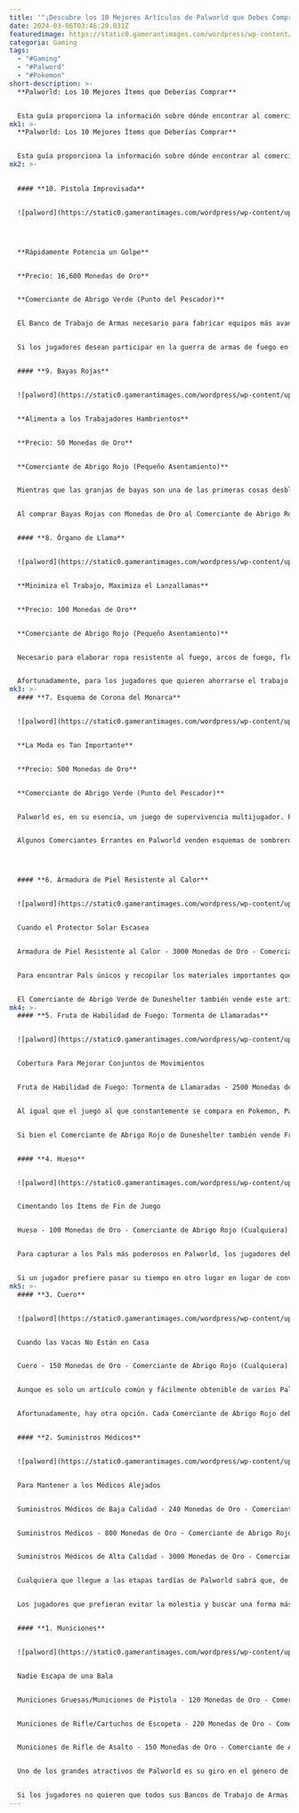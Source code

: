 ```yaml
---
title: '"¡Descubre los 10 Mejores Artículos de Palworld que Debes Comprar!"'
date: 2024-03-06T03:46:20.031Z
featuredimage: https://static0.gamerantimages.com/wordpress/wp-content/uploads/2024/02/items-you-should-buy-palworld.jpg?q=50&fit=contain&w=1140&h=&dpr=1.5
categoria: Gaming
tags:
  - "#Gaming"
  - "#Palword"
  - "#Pokemon"
short-description: >-
  **Palworld: Los 10 Mejores Ítems que Deberías Comprar**


  Esta guía proporciona la información sobre dónde encontrar al comerciante correcto con abrigo y qué comprarle. Los jugadores pued
mk1: >-
  **Palworld: Los 10 Mejores Ítems que Deberías Comprar**


  Esta guía proporciona la información sobre dónde encontrar al comerciante correcto con abrigo y qué comprarle. Los jugadores pueden decidir si deben seguir regresando al comerciante o encerrarlos en una Palsfera para convertirlos en su único consumidor.
mk2: >-
  

  #### **10. Pistola Improvisada**


  ![palword](https://static0.gamerantimages.com/wordpress/wp-content/uploads/2024/02/palworld-makshift-handgun.jpg?q=50&fit=crop&w=1500&dpr=1.5 "palword")




  **Rápidamente Potencia un Golpe**


  **Precio: 16,600 Monedas de Oro**


  **Comerciante de Abrigo Verde (Punto del Pescador)**


  El Banco de Trabajo de Armas necesario para fabricar equipos más avanzados que causen más daño se desbloquea desde la pestaña de investigación en el nivel 20. Fabricar tales armas no será una tarea fácil, ya que los jugadores necesitarán una miríada de materiales para adquirir un poder de fuego de alto nivel.


  Si los jugadores desean participar en la guerra de armas de fuego en niveles más bajos, entonces querrán buscar a los Comerciantes de Abrigo Verde. La Pistola Improvisada proviene directamente del Comerciante de Abrigo Verde en el Punto del Pescador, aunque cabe advertir que los jugadores necesitarán mucha oro.


  #### **9. Bayas Rojas**


  ![palword](https://static0.gamerantimages.com/wordpress/wp-content/uploads/2024/02/palworld-red-berries.jpg?q=50&fit=crop&w=1500&dpr=1.5 "palword")


  **Alimenta a los Trabajadores Hambrientos**


  **Precio: 50 Monedas de Oro**


  **Comerciante de Abrigo Rojo (Pequeño Asentamiento)**


  Mientras que las granjas de bayas son una de las primeras cosas desbloqueables para las bases en Palworld, muchos jugadores veteranos de finales de juego estarán buscando maximizar la producción. Esto se puede hacer no haciendo que sus Pals pasen tiempo cuidando una granja.


  Al comprar Bayas Rojas con Monedas de Oro al Comerciante de Abrigo Rojo en el Pequeño Asentamiento, los jugadores no solo ahorran tiempo de cultivo a sus Pals, sino que también liberan espacio para agregar Pals con otras aptitudes laborales ya que ya no se requiere la agricultura. Los jugadores deben tener en cuenta que las bayas tendrán que comprarse a granel para sostener bases con muchos Pals trabajando en ellas.


  #### **8. Órgano de Llama**


  ![palword](https://static0.gamerantimages.com/wordpress/wp-content/uploads/2024/02/palworld-flame-organ.jpg?q=50&fit=crop&w=1500&dpr=1.5 "palword")


  **Minimiza el Trabajo, Maximiza el Lanzallamas**


  **Precio: 100 Monedas de Oro**


  **Comerciante de Abrigo Rojo (Pequeño Asentamiento)**


  Necesario para elaborar ropa resistente al fuego, arcos de fuego, flechas de fuego y Equipamiento de Pal como el Arnés del Foxpark, los jugadores pueden terminar pasando cantidades significativas de tiempo vagando por el mapa de Palworld para capturar o derrotar Pals específicos como Foxparks que dejan caer Órganos de Llama.


  Afortunadamente, para los jugadores que quieren ahorrarse el trabajo o que solo están a unos pocos Órganos de Llama de tener los materiales correctos, el Comerciante de Abrigo Rojo del Pequeño Asentamiento está dispuesto a separarse de algunos por 100 Monedas de Oro cada uno.
mk3: >-
  #### **7. Esquema de Corona del Monarca**


  ![palword](https://static0.gamerantimages.com/wordpress/wp-content/uploads/2024/02/palworld-monarch-crown.jpg?q=50&fit=crop&w=1500&dpr=1.5 "palword")


  **La Moda es Tan Importante**


  **Precio: 500 Monedas de Oro**


  **Comerciante de Abrigo Verde (Punto del Pescador)**


  Palworld es, en su esencia, un juego de supervivencia multijugador. Para algunos jugadores, un aspecto integral de estos juegos es equipar sombreros cosméticos únicos y geniales que puedan lucir por todo el servidor.


  Algunos Comerciantes Errantes en Palworld venden esquemas de sombreros, incluido el Comerciante de Abrigo Rojo del Pequeño Asentamiento y el Comerciante de Abrigo Verde del Refugio de las Dunas, aunque para adquirir la cúspide de la moda en la Corona del Monarca, los jugadores deberán buscar al Comerciante de Abrigo Verde en el Punto del Pescador. Debido a su apariencia regia y sus efectos destinados solo a aquellos que 'poseen un alto rango', los jugadores que usen este artículo cosmético deberían creer verdaderamente que lo han logrado.




  #### **6. Armadura de Piel Resistente al Calor**


  ![palword](https://static0.gamerantimages.com/wordpress/wp-content/uploads/2024/02/palworld-heat-resistant-pelt-armor.jpg?q=50&fit=crop&w=1500&dpr=1.5 "palword")


  Cuando el Protector Solar Escasea


  Armadura de Piel Resistente al Calor - 3000 Monedas de Oro - Comerciante de Abrigo Verde (Fisherman's Point)


  Para encontrar Pals únicos y recopilar los materiales importantes que Palworld tiene para ofrecer, los jugadores se encontrarán atravesando el desierto, lleno de una serie de peligros diferentes, siendo el más grande el clima. Si los jugadores de bajo nivel que no han desbloqueado la Armadura de Piel Resistente al Calor en el nivel 16 todavía están dispuestos a enfrentarse al desafío de la arena, deberían buscar al Comerciante de Abrigo Verde de Fisherman's Point.


  El Comerciante de Abrigo Verde de Duneshelter también vende este artículo, aunque porque Duneshelter mismo está ubicado en el desierto, los jugadores pueden encontrar difícil llegar allí sin pasar primero por Fisherman's Point. También debe mencionarse que la resistencia al calor solo ayudará durante el día en  el desierto. Los jugadores necesitarán armadura resistente al frío para atravesarlo durante la noche.
mk4: >-
  #### **5. Fruta de Habilidad de Fuego: Tormenta de Llamaradas**


  ![palword](https://static0.gamerantimages.com/wordpress/wp-content/uploads/2024/02/palworld-fire-skill-fruit.jpg?q=50&fit=crop&w=1500&dpr=1.5 "palword")


  Cobertura Para Mejorar Conjuntos de Movimientos


  Fruta de Habilidad de Fuego: Tormenta de Llamaradas - 2500 Monedas de Oro - Comerciante de Abrigo Rojo (Fisherman's Point)


  Al igual que el juego al que constantemente se compara en Pokemon, Palworld también tiene tipos y conjuntos de movimientos. Con los Pals subiendo de nivel junto al jugador, también aprenden nuevos movimientos para agregar a su arsenal, lo que los hace mejores luchadores. Otra forma de enseñar nuevos trucos a los Pals es mediante el uso de Frutas de Habilidad, que contienen movimientos únicos que los jugadores pueden enseñar luego a un Pal de su elección.


  Si bien el Comerciante de Abrigo Rojo de Duneshelter también vende Frutas de Habilidad, para obtener la Tormenta de Llamaradas, los jugadores deberán comerciar con el Comerciante de Abrigo Rojo de Fisherman's Point. Con un poder de 80 en un tiempo de enfriamiento de 18 segundos, estos gemelos de tornados de fuego seguramente serán un activo para cualquier grupo de movimientos de Pal.


  #### **4. Hueso**


  ![palword](https://static0.gamerantimages.com/wordpress/wp-content/uploads/2024/02/palworld-bone.jpg?q=50&fit=crop&w=1500&dpr=1.5 "palword")


  Cimentando los Ítems de Fin de Juego


  Hueso - 100 Monedas de Oro - Comerciante de Abrigo Rojo (Cualquiera)


  Para capturar a los Pals más poderosos en Palworld, los jugadores deberán investigar los niveles más altos de Pal Spheres como las Spheres Hiper o Legendarias. Estas esferas, junto con las estructuras de fin de juego, todas necesitan cemento y para hacer cemento, un jugador tendrá que buscar huesos.


  Si un jugador prefiere pasar su tiempo en otro lugar en lugar de convertir a Rushoars y Vixys en especies en peligro de extinción, querrá encontrar un Comerciante de Abrigo Rojo. Afortunadamente, cualquier Comerciante de Abrigo Rojo debería tener los huesos requeridos rotando en su inventario.
mk5: >-
  #### **3. Cuero**


  ![palword](https://static0.gamerantimages.com/wordpress/wp-content/uploads/2024/02/palworld-leather.jpg?q=50&fit=crop&w=1500&dpr=1.5 "palword")


  Cuando las Vacas No Están en Casa


  Cuero - 150 Monedas de Oro - Comerciante de Abrigo Rojo (Cualquiera)


  Aunque es solo un artículo común y fácilmente obtenible de varios Pals, los jugadores aún pueden encontrarse quedándose sin cuero. Al estar en las recetas de la mayoría de las armaduras y monturas para monturas, los jugadores pueden tener que empezar a cazar Foxparks y Direhowl por sus preciadas pieles.


  Afortunadamente, hay otra opción. Cada Comerciante de Abrigo Rojo debería tener Cuero en venta en su inventario en rotación constante, lo que significa que los jugadores no tendrán que buscarlo si tienen las Monedas de Oro.


  #### **2. Suministros Médicos**


  ![palword](https://static0.gamerantimages.com/wordpress/wp-content/uploads/2024/02/palworld-medical-supplies.jpg?q=50&fit=crop&w=1500&dpr=1.5 "palword")


  Para Mantener a los Médicos Alejados


  Suministros Médicos de Baja Calidad - 240 Monedas de Oro - Comerciante de Abrigo Rojo (Cualquiera)


  Suministros Médicos - 800 Monedas de Oro - Comerciante de Abrigo Rojo (Cualquiera)


  Suministros Médicos de Alta Calidad - 3000 Monedas de Oro - Comerciante de Abrigo Rojo (Cualquiera)


  Cualquiera que llegue a las etapas tardías de Palworld sabrá que, de todos los artículos en el juego, la medicina es la más intensiva en recursos y fabricación. Sin mencionar el hecho de que los jugadores necesitan un Pal específico con la aptitud de Trabajo de Medicina para hacer cualquier medicina en primer lugar.


  Los jugadores que prefieran evitar la molestia y buscar una forma más instantánea de sacar a sus Pals del permiso médico deberían buscar a cualquier Comerciante de Abrigo Rojo. Es probable que tengan suministros médicos de baja calidad, alta calidad o regulares.


  #### **1. Municiones**


  ![palword](https://static0.gamerantimages.com/wordpress/wp-content/uploads/2024/02/palworld-ammo.jpg?q=50&fit=crop&w=1500&dpr=1.5 "palword")


  Nadie Escapa de una Bala


  Municiones Gruesas/Municiones de Pistola - 120 Monedas de Oro - Comerciante de Abrigo Verde (Cualquiera)


  Municiones de Rifle/Cartuchos de Escopeta - 220 Monedas de Oro - Comerciante de Abrigo Verde (Cualquiera)


  Municiones de Rifle de Asalto - 150 Monedas de Oro - Comerciante de Abrigo Verde (Cualquiera)


  Uno de los grandes atractivos de Palworld es su giro en el género de recolección de criaturas, ya que los jugadores pueden disparar a las criaturas que están recolectando ellos mismos. Aunque las armas también son intensivas en recursos, los jugadores pueden encontrarse gastando más haciendo municiones que disparándolas.


  Si los jugadores no quieren que todos sus Bancos de Trabajo de Armas estén trabajando en municiones en cualquier momento dado, deberían buscar a los Comerciantes de Abrigo Verde que venden todos los tipos de municiones excepto Municiones de Cohetes en el juego.
---
```

